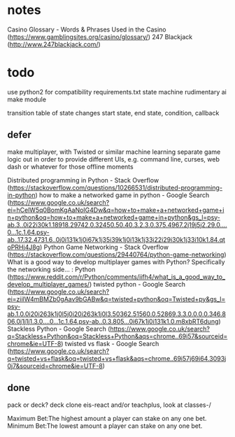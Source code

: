 
# notes

Casino Glossary - Words & Phrases Used in the Casino (https://www.gamblingsites.org/casino/glossary/)
247 Blackjack (http://www.247blackjack.com/)

# todo

use python2 for compatibility
requirements.txt
state machine
rudimentary ai
make module

transition table of state changes
start state, end state, condition, callback

## defer

make multiplayer, with Twisted or similar
machine learning
separate game logic out in order to provide different UIs, e.g. command line, curses, web
dash or whatever for those offline moments


Distributed programming in Python - Stack Overflow (https://stackoverflow.com/questions/10266531/distributed-programming-in-python)
how to make a networked game in python - Google Search (https://www.google.co.uk/search?ei=hCelW5q0BomKgAaNoIG4Dw&q=how+to+make+a+networked+game+in+python&oq=how+to+make+a+networked+game+in+python&gs_l=psy-ab.3..0i22i30k1.18918.29742.0.32450.50.40.3.2.3.0.375.4967.2j19j5j2.29.0....0...1c.1.64.psy-ab..17.32.4731.6..0j0i131k1j0i67k1j35i39k1j0i13k1j33i22i29i30k1j33i10k1.84.qtoPRHj4J8g)
Python Game Networking - Stack Overflow (https://stackoverflow.com/questions/29440764/python-game-networking)
What is a good way to develop multiplayer games with Python? Specifically the networking side... : Python (https://www.reddit.com/r/Python/comments/iifh4/what_is_a_good_way_to_develop_multiplayer_games/)
twisted python - Google Search (https://www.google.co.uk/search?ei=ziilW4mBMZb0gAav9bGABw&q=twisted+python&oq=Twisted+py&gs_l=psy-ab.1.0.0i20i263k1j0l5j0i20i263k1j0l3.50362.51560.0.52869.3.3.0.0.0.0.346.806.0j1j1j1.3.0....0...1c.1.64.psy-ab..0.3.805...0i67k1j0i131k1.0.m8xbRT6dung)
Stackless Python - Google Search (https://www.google.co.uk/search?q=Stackless+Python&oq=Stackless+Python&aqs=chrome..69i57&sourceid=chrome&ie=UTF-8)
twisted vs flask - Google Search (https://www.google.co.uk/search?q=twisted+vs+flask&oq=twisted+vs+flask&aqs=chrome..69i57j69i64.3093j0j7&sourceid=chrome&ie=UTF-8)

## done

pack or deck? deck
clone eis-react and/or teachplus, look at classes-/

Maximum Bet:The highest amount a player can stake on any one bet.
Minimum Bet:The lowest amount a player can stake on any one bet.
